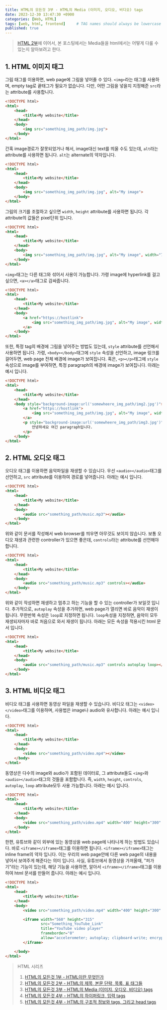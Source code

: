```yaml
---
title: HTML의 모든것 3부 - HTML의 Media (이미지, 오디오, 비디오) tags
date: 2023-12-30 13:47:30 +0900
categories: [Web, HTML]
tags: [web, html, frontend]     # TAG names should always be lowercase
published: true
---
```


> [HTML 2부](#)에 이어서, 본 포스팅에서는 Media들을 html에서는 어떻게 다룰 수 있는지 알아보려고 한다. 

## 1. HTML 이미지 태그
그림 태그를 이용하면, web page에 그림을 넣어줄 수 있다. ```<img>```라는 태그를 사용하며, empty tag로 끝태그가 필요가 없습니다. 
다만, 어떤 그림을 넣을지 지정해준 ```src```라는 attribute를 사용합니다. 

```html
<!DOCTYPE html>
<html>
    <head>
        <title>My website</title>
    </head>
    <body>
        <img src="something_img_path/img.jpg">
    </body>
</html>
```

간혹 image경로가 잘못되었거나 해서, image대신 text를 띄울 수도 있는데, ```alt```라는 attribute를 사용하면 됩니다. 
```alt```는 alternate의 약자입니다. 

```html
<!DOCTYPE html>
<html>
    <head>
        <title>My website</title>
    </head>
    <body>
        <img src="something_img_path/img.jpg", alt="My image">
    </body>
</html>
```

그림의 크기를 조절하고 싶으면 ```width```, ```height``` attribute를 사용하면 됩니다. 
각 attribute의 값들은 pixel단위 입니다. 

```html
<!DOCTYPE html>
<html>
    <head>
        <title>My website</title>
    </head>
    <body>
        <img src="something_img_path/img.jpg", alt="My image", width="70", height="100">
    </body>
</html>
```

```<img>```태그는 다른 태그와 섞어서 사용이 가능합니다. 가령 image에 hyperlink를 걸고 싶으면, ```<a></a>```태그로 감싸줍니다. 

```html
<!DOCTYPE html>
<html>
    <head>
        <title>My website</title>
    </head>
    <body>
        <a href="https://hostlink">
            <img src="something_img_path/img.jpg", alt="My image", width="70", height="100">
        </a>
    </body>
</html>
```

또한, 특정 tag의 배경에 그림을 넣어주는 방법도 있는데, ```style``` attribute를 선언해서 사용하면 됩니다.
가령, ```<body></body>```태그에 ```style``` 속성을 선언하고, image 링크를 걸어두면, web page 전체 배경에 image가 보여집니다. 
혹은, ```<p></p>```태그에 ```style``` 속성으로 image를 부여하면, 특정 paragraph의 배경에 image가 보여집니다. 
아래는 예시 입니다. 

```html
<!DOCTYPE html>
<html>
    <head>
        <title>My website</title>
    </head>
    <body style="background-image:url('somewheere_img_path/img2.jpg')">
        <a href="https://hostlink">
            <img src="something_img_path/img.jpg", alt="My image", width="70", height="100">
        </a>
        <p style="background-image:url('somewheere_img_path/img3.jpg')">
            안녕하세요 여긴 paragraph입니다. 
        </p>
    </body>
</html>
```

## 2. HTML 오디오 태그
오디오 태그를 이용하면 음악파일을 재생할 수 있습니다. 우선 ```<audio></audio>```태그를 선언하고, ```src``` attribute를 이용하여 경로를 넣어줍니다. 
아래는 예시 입니다. 

```html
<!DOCTYPE html>
<html>
    <head>
        <title>My website</title>
    </head>
    <body>
        <audio src="something_path/music.mp3"></audio>
    </body>
</html>
```

위와 같이 문서를 작성해서 web browser를 띄우면 아무것도 보이지 않습니다. 
보통 오디오 재생과 관련한 controller가 있으면 좋은데, ```controls```라는 attribute를 선언해야 합니다. 

```html
<!DOCTYPE html>
<html>
    <head>
        <title>My website</title>
    </head>
    <body>
        <audio src="something_path/music.mp3" controls></audio>
    </body>
</html>
```

위와 같이 작성하면 재생하고 멈추고 하는 기능을 할 수 있는 controller가 보일것 입니다. 
추가적으로, ```autoplay``` 속성을 추가하면, web page가 열리면 바로 음악이 재생이 됩니다. 
무한반복 속성은 ```loop```로 지정하면 됩니다. ```loop```속성을 지정하면, 음악이 모두 재생되자마자 바로 처음으로 와서 재생이 됩니다. 
아래는 모든 속성을 적용시킨 html 문서 입니다. 

```html
<!DOCTYPE html>
<html>
    <head>
        <title>My website</title>
    </head>
    <body>
        <audio src="something_path/music.mp3" controls autoplay loop></audio>
    </body>
</html>
```

## 3. HTML 비디오 태그
비디오 태그를 사용하면 동영상 파일을 재생할 수 있습니다. 비디오 태그는 ```<video></video>```태그를 이용하며, 사용법은 image나 audio와 유사합니다. 
아래는 예시 입니다. 

```html
<!DOCTYPE html>
<html>
    <head>
        <title>My website</title>
    </head>
    <body>
        <video src="something_path/video.mp4"></video>
    </body>
</html>
```

동영상은 다수의 image와 audio가 포함된 데이터로, 그 attribute들도 ```<img>```와 ```<audio></audio>```태그의 것들을 포함합니다. 
즉, ```width```, ```height```, ```controls```, ```autoplay```, ```loop``` attribute모두 사용 가능합니다. 
아래는 예시 입니다. 

```html
<!DOCTYPE html>
<html>
    <head>
        <title>My website</title>
    </head>
    <body>
        <video src="something_path/video.mp4" width="400" height="300" controls, autoplay loop></video>
    </body>
</html>
```

한편, 유튜브와 같이 외부에 있는 동영상을 web page에 나타나게 하는 방법도 있습니다. 
바로 ```<iframe></iframe>```태그를 이용하면 됩니다. ```<iframe></iframe>```태그는 inline frame의 약자 입니다. 
이는 우리의 web page안에 다른 web page의 내용을 넣어서 보여주게 해준다는 의미 입니다. 
사실, 유튜브에서 동영상을 가져올때, "퍼가기"라는 기능이 있는데, 해당 기능을 사용하면, 알아서 ```<iframe></iframe>```태그를 이용하여 html 문서를 만들어 줍니다. 
아래는 예시 입니다. 

```html
<!DOCTYPE html>
<html>
    <head>
        <title>My website</title>
    </head>
    <body>
        <video src="something_path/video.mp4" width="400" height="300" controls, autoplay loop></video>

        <iframe width="560" height="315" 
                src="Something_YouTube_Link" 
                title="YouTube video player" 
                frameborder="0" 
                allow="accelerometer; autoplay; clipboard-write; encrypted-media; gyroscope; picture-in-picture; web-share" allowfullscreen>
        </iframe>

    </body>
</html>
```

> HTML 시리즈
> 1. [HTML의 모든것 1부 - HTML이란 무엇인가](#)
> 1. [HTML의 모든것 2부 - HTML의 제목, 본문 단락, 목록, 표 태그들](#)
> 2. [HTML의 모든것 3부 - HTML의 Media (이미지, 오디오, 비디오) tags](#)
> 3. [HTML의 모든것 4부 - HTML의 하이퍼링크, 입력 tags](#)
> 4. [HTML의 모든것 4부 - HTML의 구조적 정보와 tags, 그리고 head tags](#)
